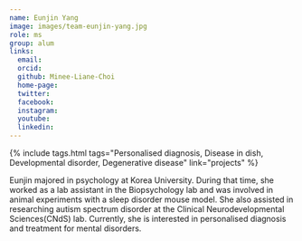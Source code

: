 ```yaml
---
name: Eunjin Yang
image: images/team-eunjin-yang.jpg
role: ms
group: alum
links:
  email: 
  orcid: 
  github: Minee-Liane-Choi
  home-page:  
  twitter:
  facebook:
  instagram:
  youtube:
  linkedin: 
---
```


{%
  include tags.html
  tags="Personalised diagnosis, Disease in dish, Developmental disorder, Degenerative disease"
  link="projects"
%}

Eunjin majored in psychology at Korea University. During that time, she worked as a lab assistant in the Biopsychology lab and was involved in animal experiments with a sleep disorder mouse model. She also assisted in researching autism spectrum disorder at the Clinical Neurodevelopmental Sciences(CNdS) lab. Currently, she is interested in personalised diagnosis and treatment for mental disorders.

